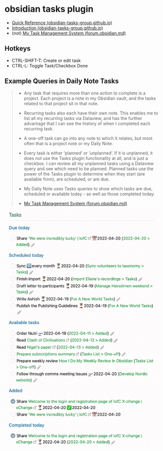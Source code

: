 # obsidian tasks plugin

- [Quick Reference (obsidian-tasks-group.github.io)](https://obsidian-tasks-group.github.io/obsidian-tasks/quick-reference/)
- [Introduction (obsidian-tasks-group.github.io)](https://obsidian-tasks-group.github.io/obsidian-tasks/)
- (not) [My Task Management System (forum.obsidian.md)](https://forum.obsidian.md/t/my-task-management-system/36198)

## Hotkeys

- CTRL-SHIFT-T: Create or edit task
- CTRL-L: Toggle Task/Checkbox Done


## Example Queries in Daily Note Tasks

>-   Any task that requires more than one action to complete is a project. Each project is a note in my Obsidian vault, and the tasks related to that project sit in that note.
>-   Recurring tasks also each have their own note. This enables me to list all my recurring tasks via Dataview, and has the further advantage that I can see the history of when I completed each recurring task.
>-   A one-off task can go into any note to which it relates, but most often that is a project note or my Daily Note.
>-   Every task is either ‘planned’ or ‘unplanned’. If it is unplanned, it does not use the Tasks plugin functionality at all, and is just a checkbox. I can review all my unplanned tasks using a Dataview query and see which need to be planned. Planned tasks use the power of the Tasks plugin to determine when they start (are available from), are scheduled, or are due.
>-   My Daily Note uses Tasks queries to show which tasks are due, scheduled or available today - as well as those completed today.
>
> - [My Task Management System (forum.obsidian.md)](https://forum.obsidian.md/t/my-task-management-system/36198)

![](assets/example-obsidian-tasks-summary.png)
